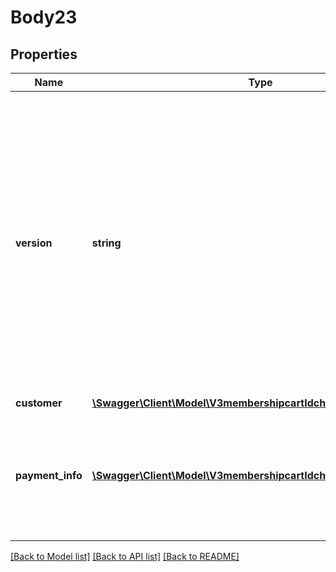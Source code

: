 # Body23

## Properties
Name | Type | Description | Notes
------------ | ------------- | ------------- | -------------
**version** | **string** | The get cart api call returns back this &#x60;version&#x60; value every time the call is made.  The latest &#x60;version&#x60; must be included when performing the final checkout as a check to make sure that the most up to date has been reviewed. | 
**customer** | [**\Swagger\Client\Model\V3membershipcartIdcheckoutCustomer**](V3membershipcartIdcheckoutCustomer.md) |  | 
**payment_info** | [**\Swagger\Client\Model\V3membershipcartIdcheckoutPaymentInfo[]**](V3membershipcartIdcheckoutPaymentInfo.md) | Payment info for payment method.  Only 1 payment method at a time is currently supported. | 

[[Back to Model list]](../README.md#documentation-for-models) [[Back to API list]](../README.md#documentation-for-api-endpoints) [[Back to README]](../README.md)


